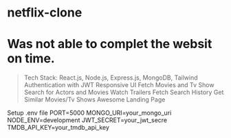 ﻿# netflix-clone
# Was not able to complet the websit on time.

> Tech Stack: React.js, Node.js, Express.js, MongoDB, Tailwind
> Authentication with JWT
> Responsive UI
> Fetch Movies and Tv Show
> Search for Actors and Movies
> Watch Trailers
> Fetch Search History
> Get Similar Movies/Tv Shows
> Awesome Landing Page


Setup .env file
PORT=5000
MONGO_URI=your_mongo_uri
NODE_ENV=development
JWT_SECRET=your_jwt_secre
TMDB_API_KEY=your_tmdb_api_key

